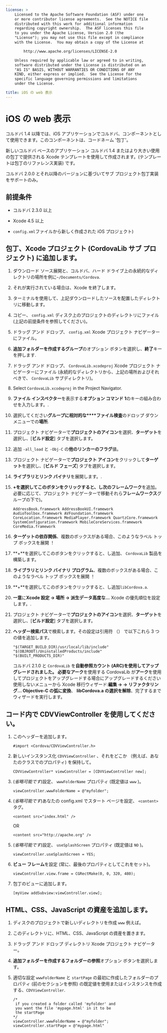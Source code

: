 ```yaml
---
license: >
    Licensed to the Apache Software Foundation (ASF) under one
    or more contributor license agreements.  See the NOTICE file
    distributed with this work for additional information
    regarding copyright ownership.  The ASF licenses this file
    to you under the Apache License, Version 2.0 (the
    "License"); you may not use this file except in compliance
    with the License.  You may obtain a copy of the License at

        http://www.apache.org/licenses/LICENSE-2.0

    Unless required by applicable law or agreed to in writing,
    software distributed under the License is distributed on an
    "AS IS" BASIS, WITHOUT WARRANTIES OR CONDITIONS OF ANY
    KIND, either express or implied.  See the License for the
    specific language governing permissions and limitations
    under the License.

title: iOS の web 表示
---
```


# iOS の web 表示

コルドバ 1.4 以降では、iOS アプリケーションでコルドバ、コンポーネントとして使用できます。このコンポーネントは、コードネーム '包丁'。

新しいコルドバ ベースのアプリケーション コルドバ 1.4 またはより大きい使用の包丁で提供される Xcode テンプレートを使用して作成されます。(テンプレートは包丁のリファレンス実装) です。

コルドバ 2.0.0 とそれ以降のバージョンに基づいてサブ プロジェクト包丁実装をサポートのみ。

## 前提条件

*   コルドバ 2.3.0 以上

*   Xcode 4.5 以上

*   `config.xml`ファイルから新しく作成された iOS プロジェクト)

## 包丁、Xcode プロジェクト (CordovaLib サブ プロジェクト) に追加します。

1.  ダウンロード ソース展開と、コルドバ、ハード ドライブ上の永続的なディレクトリの場所を例に`~/Documents/Cordova`.

2.  それが実行されている場合は、Xcode を終了します。

3.  ターミナルを使用して、上記ダウンロードしたソースを配置したディレクトリに移動します。

4.  コピー、 `config.xml` ディスク上のプロジェクトのディレクトリにファイル (上記の前提条件を参照してください)。

5.  ドラッグ アンド ドロップ、 `config.xml` Xcode プロジェクト ナビゲーターにファイル。

6.  **追加フォルダーを作成するグループ**のオプション ボタンを選択し、**終了**キーを押します.

7.  ドラッグ アンド ドロップ、 `CordovaLib.xcodeproj` Xcode プロジェクト ナビゲーターにファイル (永続的なディレクトリから、上記の場所およびそれべきで、 `CordovaLib` サブディレクトリ)。

8.  Select `CordovaLib.xcodeproj` in the Project Navigator.

9.  **ファイル インスペクター**を表示する**オプション コマンド 1**のキーの組み合わせを入力します。.

10. 選択してください**グループに相対的な****ファイル検査**のドロップ ダウン メニューでの**場所**.

11. プロジェクト ナビゲーターで**プロジェクトのアイコン**を選択、**ターゲット**を選択し、[**ビルド設定**] タブを選択します。

12. 追加 `-all_load` と `-Obj-C` の**他のリンカーのフラグ**値。

13. プロジェクト ナビゲーターで**プロジェクト アイコン**をクリックして**ターゲット**を選択し、[**ビルド フェーズ**] タブを選択します。

14. **ライブラリとリンク バイナリ**を展開します。.

15. **+**を選択してこのボタンをクリックすると、し次の**フレームワーク**を追加。必要に応じて、プロジェクト ナビゲーターで移動それら**フレームワークス**グループの下で)。
    
        AddressBook.framework AddressBookUI.framework AudioToolbox.framework AVFoundation.framework CoreLocation.framework MediaPlayer.framework QuartzCore.framework SystemConfiguration.framework MobileCoreServices.framework CoreMedia.framework
        

16. **ターゲットの依存関係**、複数のボックスがある場合、このようなラベル トップ ボックスを展開 ！

17. **+**を選択してこのボタンをクリックすると、し追加、 `CordovaLib` 製品を構築します。

18. **ライブラリとリンク バイナリ プログラム**、複数のボックスがある場合、このようなラベル トップ ボックスを展開 ！

19. **+**を選択してこのボタンをクリックすると、し追加`libCordova.a`.

20. **一意**に**Xcode 設定 → 場所 → 派生データ高度な...** Xcode の優先順位を設定します。.

21. プロジェクト ナビゲーターで**プロジェクトのアイコン**を選択、**ターゲット**を選択し、[**ビルド設定**] タブを選択します。

22. **ヘッダー検索パス**で検索します。その設定は引用符 （） で以下これら 3 つの値を追加します。
    
        "$(TARGET_BUILD_DIR)/usr/local/lib/include"        
        "$(OBJROOT)/UninstalledProducts/include"
        "$(BUILT_PRODUCTS_DIR)"
        
    
    コルドバ 2.1.0 と `CordovaLib` を**自動参照カウント (ARC)**を使用してアップグレードされました。 必要な**アーク**を使用する CordovaLib が**アーク**を使用してプロジェクトをアップグレードする場合にアップグレードするください使用しないメニューから Xcode 移行ウィザード:**編集 → → リファクタリング... Objective-C の弧に変換**、 **libCordova.a の選択を解除**、完了するまでウィザードを実行します。

## コード内で CDVViewController を使用してください。

1.  このヘッダーを追加します。
    
        #import <Cordova/CDVViewController.h>
        

2.  新しいインスタンス化 `CDVViewController` 、それをどこか （例えば、あなたのクラスでのプロパティ) を保持して。
    
        CDVViewController* viewController = [CDVViewController new];
        

3.  (*省略可能です*)設定、 `wwwFolderName` プロパティ (既定値は `www` )。
    
        viewController.wwwFolderName = @"myfolder";
        

4.  (*省略可能です*)あなたの config.xml でスタート ページを設定、 `<content>` タグ。
    
        <content src="index.html" />
        
    
    OR
    
        <content src="http://apache.org" />
        

5.  (*省略可能です*)設定、 `useSplashScreen` プロパティ (既定値は `NO` )。
    
        viewController.useSplashScreen = YES;
        

6.  **ビュー フレーム**を設定 (常に、最後のプロパティとしてこれをセット)。
    
        viewController.view.frame = CGRectMake(0, 0, 320, 480);
        

7.  包丁のビューに追加します。
    
        [myView addSubview:viewController.view];
        

## HTML、CSS、JavaScript の資産を追加します。

1.  ディスクのプロジェクトで新しいディレクトリを作成 `www` 例えば。

2.  このディレクトリに、HTML、CSS、JavaScript の資産を置きます。

3.  ドラッグ アンド ドロップ ディレクトリ Xcode プロジェクト ナビゲーター。

4.  **追加フォルダーを作成するフォルダーの参照**オプション ボタンを選択します。

5.  適切な設定 `wwwFolderName` と `startPage` の最初に作成したフォルダーのプロパティ (前のセクションを参照) の既定値を使用またはインスタンスを作成する、`CDVViewController`.
    
        /*
         if you created a folder called 'myfolder' and
         you want the file 'mypage.html' in it to be
         the startPage
        */
        viewController.wwwFolderName = @"myfolder";
        viewController.startPage = @"mypage.html"
